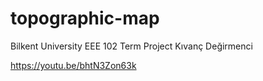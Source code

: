 # topographic-map

Bilkent University EEE 102 Term Project
Kıvanç Değirmenci

https://youtu.be/bhtN3Zon63k
